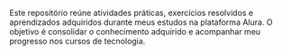 Este repositório reúne atividades práticas, exercícios resolvidos e aprendizados adquiridos durante meus estudos na plataforma Alura. O objetivo é consolidar o conhecimento adquirido e acompanhar meu progresso nos cursos de tecnologia.
